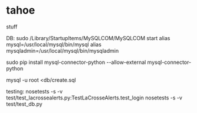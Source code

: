 tahoe
=====
stuff

DB:
sudo /Library/StartupItems/MySQLCOM/MySQLCOM start
alias mysql=/usr/local/mysql/bin/mysql
alias mysqladmin=/usr/local/mysql/bin/mysqladmin

sudo pip install mysql-connector-python --allow-external mysql-connector-python

mysql -u root <db/create.sql 


testing:
nosetests -s -v test/test_lacrossealerts.py:TestLaCrosseAlerts.test_login
nosetests -s -v test/test_db.py